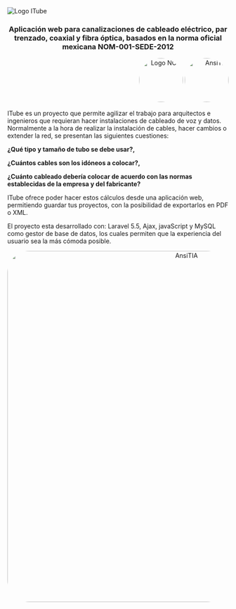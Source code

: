 <img src="https://upload.wikimedia.org/wikipedia/en/thumb/6/63/IMG_%28business%29.svg/1200px-IMG_%28business%29.svg.png" alt="Logo ITube">

<h3 style="text-align: center;">Aplicación web para canalizaciones de cableado eléctrico, par trenzado, coaxial y fibra óptica, basados en la norma oficial mexicana NOM-001-SEDE-2012</h3>
<p style="text-align: right"><img style="width: 100px; height: auto; border-radius: 50px" src="../ITube/public/storage/nom.png" alt="Logo NOM">
<img style="width: 100px; height: auto; border-radius: 50px" src="../ITube/public/storage/TIA-ansi.png" alt="AnsiTIA"></p>

<p>ITube es un proyecto que permite agilizar el trabajo para arquitectos e ingenieros que requieran hacer instalaciones de cableado de voz y datos.
    Normalmente a la hora de realizar la instalación de cables, hacer cambios o extender la red, se presentan las siguientes cuestiones:
    <p><b>¿Qué tipo y tamaño de tubo se debe usar?,</b></p><p><b>¿Cuántos cables son los idóneos a colocar?,</b></p>
    <p><b>¿Cuánto cableado debería colocar de acuerdo con las normas establecidas de la empresa y del fabricante?</b></p>
    ITube ofrece poder hacer estos cálculos desde una aplicación web, permitiendo guardar tus proyectos, con la posibilidad de exportarlos en PDF o XML.
</p>
<p>
    El proyecto esta desarrollado con: Laravel 5.5, Ajax, javaScript y MySQL como gestor de base de datos, los cuales permiten que la experiencia del usuario sea la más cómoda posible.
</p>

<p style="text-align: center;"><img style="width: 800px; height: auto; border-radius: 50px" src="../ITube/public/storage/quepuedohacer.png" alt="AnsiTIA"></p>
